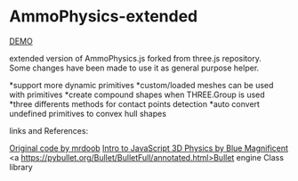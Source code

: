 # AmmoPhysics-extended

<a href="https://raw.githack.com/Oxynt/AmmoPhysics-extended/master/examples/physics_ammo_extended.html">DEMO</a>

extended version of AmmoPhysics.js forked from three.js repository.\
Some changes have been made to use it as general purpose helper.

*support more dynamic primitives
*custom/loaded meshes can be used with primitives
*create compound shapes when THREE.Group is used
*three differents methods for contact points detection
*auto convert undefined primitives to convex hull shapes


links and References:

<a href= "https://github.com/mrdoob/three.js/blob/dev/examples/physics_ammo_instancing.html">Original code by mrdoob</a>
<a href= "https://medium.com/@bluemagnificent/intro-to-javascript-3d-physics-using-ammo-js-and-three-js-dd48df81f591">Intro to JavaScript 3D Physics by Blue Magnificent</a>
<a https://pybullet.org/Bullet/BulletFull/annotated.html>Bullet engine Class library</a>